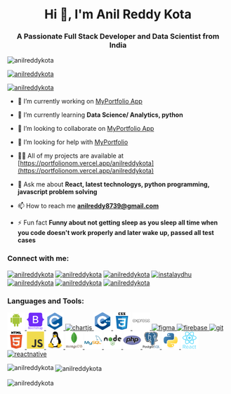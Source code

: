 <h1 align="center">Hi 👋, I'm Anil Reddy Kota</h1>
<h3 align="center">A Passionate Full Stack Developer and Data Scientist from India</h3>

<p align="left"> <img src="https://komarev.com/ghpvc/?username=anilreddykota&label=Profile%20views&color=0e75b6&style=flat" alt="anilreddykota" /> </p>

<p align="left"> <a href="https://github.com/ryo-ma/github-profile-trophy"><img src="https://github-profile-trophy.vercel.app/?username=anilreddykota" alt="anilreddykota" /></a> </p>

<p align="left"> <a href="https://twitter.com/anilreddy8739" target="blank"><img src="https://img.shields.io/twitter/follow/anilreddykota?logo=twitter&style=for-the-badge" alt="anilreddykota" /></a> </p>

- 🔭 I’m currently working on [MyPortfolio App](https://portfolionom.vercel.app)

- 🌱 I’m currently learning **Data Science/ Analytics, python**

- 👯 I’m looking to collaborate on [MyPortfolio App](https://portfolionom.vercel.app)

- 🤝 I’m looking for help with [MyPortfolio](https://portfolionom.vercel.app)

- 👨‍💻 All of my projects are available at [https://portfolionom.vercel.app/anilreddykota](https://portfolionom.vercel.app/anilreddykota)

- 💬 Ask me about **React, latest technologys, python programming, javascript problem solving**

- 📫 How to reach me **anilreddy8739@gmail.com**

- ⚡ Fun fact **Funny about not getting sleep as you sleep all time when you code doesn't work properly and later wake up, passed all test cases**

<h3 align="left">Connect with me:</h3>
<p align="left">
<a href="https://twitter.com/anilreddy8739" target="blank"><img align="center" src="https://raw.githubusercontent.com/rahuldkjain/github-profile-readme-generator/master/src/images/icons/Social/twitter.svg" alt="anilreddykota" height="30" width="40" /></a>
<a href="https://linkedin.com/in/anilreddykota" target="blank"><img align="center" src="https://raw.githubusercontent.com/rahuldkjain/github-profile-readme-generator/master/src/images/icons/Social/linked-in-alt.svg" alt="anilreddykota" height="30" width="40" /></a>
<a href="https://fb.com/anilreddykota" target="blank"><img align="center" src="https://raw.githubusercontent.com/rahuldkjain/github-profile-readme-generator/master/src/images/icons/Social/facebook.svg" alt="anilreddykota" height="30" width="40" /></a>
<a href="https://instagram.com/instalaydhu" target="blank"><img align="center" src="https://raw.githubusercontent.com/rahuldkjain/github-profile-readme-generator/master/src/images/icons/Social/instagram.svg" alt="instalaydhu" height="30" width="40" /></a>
<a href="https://www.codechef.com/users/anilreddy8739" target="blank"><img align="center" src="https://cdn.jsdelivr.net/npm/simple-icons@3.1.0/icons/codechef.svg" alt="anilreddykota" height="30" width="40" /></a>
<a href="https://www.hackerrank.com/anilreddy8739" target="blank"><img align="center" src="https://raw.githubusercontent.com/rahuldkjain/github-profile-readme-generator/master/src/images/icons/Social/hackerrank.svg" alt="anilreddykota" height="30" width="40" /></a>
<a href="https://www.leetcode.com/anilreddykota" target="blank"><img align="center" src="https://raw.githubusercontent.com/rahuldkjain/github-profile-readme-generator/master/src/images/icons/Social/leet-code.svg" alt="anilreddykota" height="30" width="40" /></a>
</p>

<h3 align="left">Languages and Tools:</h3>
<p align="left"> <a href="https://developer.android.com" target="_blank" rel="noreferrer"> <img src="https://raw.githubusercontent.com/devicons/devicon/master/icons/android/android-original-wordmark.svg" alt="android" width="40" height="40"/> </a> <a href="https://getbootstrap.com" target="_blank" rel="noreferrer"> <img src="https://raw.githubusercontent.com/devicons/devicon/master/icons/bootstrap/bootstrap-plain-wordmark.svg" alt="bootstrap" width="40" height="40"/> </a> <a href="https://www.cprogramming.com/" target="_blank" rel="noreferrer"> <img src="https://raw.githubusercontent.com/devicons/devicon/master/icons/c/c-original.svg" alt="c" width="40" height="40"/> </a> <a href="https://www.chartjs.org" target="_blank" rel="noreferrer"> <img src="https://www.chartjs.org/media/logo-title.svg" alt="chartjs" width="40" height="40"/> </a> <a href="https://www.w3schools.com/cpp/" target="_blank" rel="noreferrer"> <img src="https://raw.githubusercontent.com/devicons/devicon/master/icons/cplusplus/cplusplus-original.svg" alt="cplusplus" width="40" height="40"/> </a> <a href="https://www.w3schools.com/css/" target="_blank" rel="noreferrer"> <img src="https://raw.githubusercontent.com/devicons/devicon/master/icons/css3/css3-original-wordmark.svg" alt="css3" width="40" height="40"/> </a> <a href="https://expressjs.com" target="_blank" rel="noreferrer"> <img src="https://raw.githubusercontent.com/devicons/devicon/master/icons/express/express-original-wordmark.svg" alt="express" width="40" height="40"/> </a> <a href="https://www.figma.com/" target="_blank" rel="noreferrer"> <img src="https://www.vectorlogo.zone/logos/figma/figma-icon.svg" alt="figma" width="40" height="40"/> </a> <a href="https://firebase.google.com/" target="_blank" rel="noreferrer"> <img src="https://www.vectorlogo.zone/logos/firebase/firebase-icon.svg" alt="firebase" width="40" height="40"/> </a> <a href="https://git-scm.com/" target="_blank" rel="noreferrer"> <img src="https://www.vectorlogo.zone/logos/git-scm/git-scm-icon.svg" alt="git" width="40" height="40"/> </a> <a href="https://www.w3.org/html/" target="_blank" rel="noreferrer"> <img src="https://raw.githubusercontent.com/devicons/devicon/master/icons/html5/html5-original-wordmark.svg" alt="html5" width="40" height="40"/> </a> <a href="https://developer.mozilla.org/en-US/docs/Web/JavaScript" target="_blank" rel="noreferrer"> <img src="https://raw.githubusercontent.com/devicons/devicon/master/icons/javascript/javascript-original.svg" alt="javascript" width="40" height="40"/> </a> <a href="https://www.linux.org/" target="_blank" rel="noreferrer"> <img src="https://raw.githubusercontent.com/devicons/devicon/master/icons/linux/linux-original.svg" alt="linux" width="40" height="40"/> </a> <a href="https://www.mongodb.com/" target="_blank" rel="noreferrer"> <img src="https://raw.githubusercontent.com/devicons/devicon/master/icons/mongodb/mongodb-original-wordmark.svg" alt="mongodb" width="40" height="40"/> </a> <a href="https://www.mysql.com/" target="_blank" rel="noreferrer"> <img src="https://raw.githubusercontent.com/devicons/devicon/master/icons/mysql/mysql-original-wordmark.svg" alt="mysql" width="40" height="40"/> </a> <a href="https://nodejs.org" target="_blank" rel="noreferrer"> <img src="https://raw.githubusercontent.com/devicons/devicon/master/icons/nodejs/nodejs-original-wordmark.svg" alt="nodejs" width="40" height="40"/> </a> <a href="https://www.php.net" target="_blank" rel="noreferrer"> <img src="https://raw.githubusercontent.com/devicons/devicon/master/icons/php/php-original.svg" alt="php" width="40" height="40"/> </a> <a href="https://www.postgresql.org" target="_blank" rel="noreferrer"> <img src="https://raw.githubusercontent.com/devicons/devicon/master/icons/postgresql/postgresql-original-wordmark.svg" alt="postgresql" width="40" height="40"/> </a> <a href="https://www.python.org" target="_blank" rel="noreferrer"> <img src="https://raw.githubusercontent.com/devicons/devicon/master/icons/python/python-original.svg" alt="python" width="40" height="40"/> </a> <a href="https://reactjs.org/" target="_blank" rel="noreferrer"> <img src="https://raw.githubusercontent.com/devicons/devicon/master/icons/react/react-original-wordmark.svg" alt="react" width="40" height="40"/> </a> <a href="https://reactnative.dev/" target="_blank" rel="noreferrer"> <img src="https://reactnative.dev/img/header_logo.svg" alt="reactnative" width="40" height="40"/> </a> </p>

<p><img align="left" src="https://github-readme-stats.vercel.app/api/top-langs?username=anilreddykota&show_icons=true&theme=onedark&locale=en&layout=compact" alt="anilreddykota" /></p>

<p>&nbsp;<img align="center" src="https://github-readme-stats.vercel.app/api?username=anilreddykota&show_icons=true&locale=en" alt="anilreddykota" /></p>

<p><img align="center" src="https://github-readme-streak-stats.herokuapp.com/?user=anilreddykota&" alt="anilreddykota" /></p>
